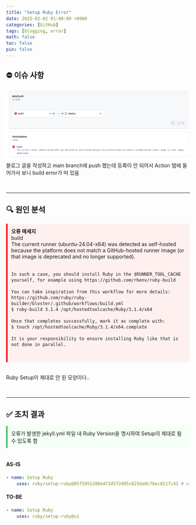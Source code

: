 ```yaml
---
title: "Setup Ruby Error"
date: 2025-02-02 01:00:00 +0900
categories: [GitHub]
tags: [blogging, error]
math: false
toc: false
pin: false
---
```


## ⛔️ 이슈 사항
![이슈](/assets/img/20250202_001.png) 
<br>
블로그 글을 작성하고 main branch에 push 했는데 등록이 안 되어서 Action 탭에 들어가서 보니 build error가 떠 있음

<br>

---

## 🔍 원인 분석
<div style="background-color:rgb(255, 240, 240); padding: 10px; border-left: 4px solid rgb(255, 0, 0); white-space: pre-line;"><strong>오류 메세지</strong>
    build
    The current runner (ubuntu-24.04-x64) was detected as self-hosted because the platform does not match a GitHub-hosted runner image (or that image is deprecated and no longer supported).

    In such a case, you should install Ruby in the $RUNNER_TOOL_CACHE yourself, for example using https://github.com/rbenv/ruby-build

    You can take inspiration from this workflow for more details: https://github.com/ruby/ruby-builder/bloster/.github/workflows/build.yml
    $ ruby-build 3.1.4 /opt/hostedtoolcache/Ruby/3.1.4/x64

    Once that completes successfully, mark it as complete with:
    $ touch /opt/hostedtoolcache/Ruby/3.1.4/x64.complete

    It is your responsibility to ensure installing Ruby like that is not done in parallel.
</div> <br>

Ruby Setup이 제대로 안 된 모양이다..

<br>

---

## ✅ 조치 결과
<div style="background-color:rgb(244, 255, 246); padding: 10px; border-left: 4px solid rgb(64, 191, 95); white-space: pre-line;">오류가 발생한 jekyll.yml 파일 내 Ruby Version을 명시하여 Setup이 제대로 될 수 있도록 함
</div> <br>

#### AS-IS
```yml
- name: Setup Ruby
    uses: ruby/setup-ruby@8575951200e472d5f2d95c625da0c7bec8217c42 # v1.161.0
```

#### TO-BE
```yml
- name: Setup Ruby
    uses: ruby/setup-ruby@v1
```